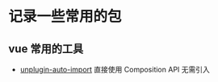 # 记录一些常用的包

## vue 常用的工具

- [unplugin-auto-import](https://github.com/antfu/unplugin-auto-import) 直接使用 Composition API 无需引入
